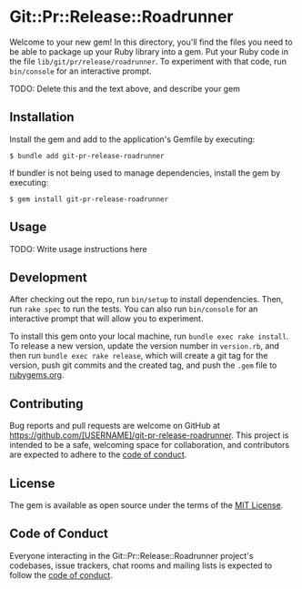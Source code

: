 # Git::Pr::Release::Roadrunner

Welcome to your new gem! In this directory, you'll find the files you need to be able to package up your Ruby library into a gem. Put your Ruby code in the file `lib/git/pr/release/roadrunner`. To experiment with that code, run `bin/console` for an interactive prompt.

TODO: Delete this and the text above, and describe your gem

## Installation

Install the gem and add to the application's Gemfile by executing:

    $ bundle add git-pr-release-roadrunner

If bundler is not being used to manage dependencies, install the gem by executing:

    $ gem install git-pr-release-roadrunner

## Usage

TODO: Write usage instructions here

## Development

After checking out the repo, run `bin/setup` to install dependencies. Then, run `rake spec` to run the tests. You can also run `bin/console` for an interactive prompt that will allow you to experiment.

To install this gem onto your local machine, run `bundle exec rake install`. To release a new version, update the version number in `version.rb`, and then run `bundle exec rake release`, which will create a git tag for the version, push git commits and the created tag, and push the `.gem` file to [rubygems.org](https://rubygems.org).

## Contributing

Bug reports and pull requests are welcome on GitHub at https://github.com/[USERNAME]/git-pr-release-roadrunner. This project is intended to be a safe, welcoming space for collaboration, and contributors are expected to adhere to the [code of conduct](https://github.com/[USERNAME]/git-pr-release-roadrunner/blob/master/CODE_OF_CONDUCT.md).

## License

The gem is available as open source under the terms of the [MIT License](https://opensource.org/licenses/MIT).

## Code of Conduct

Everyone interacting in the Git::Pr::Release::Roadrunner project's codebases, issue trackers, chat rooms and mailing lists is expected to follow the [code of conduct](https://github.com/[USERNAME]/git-pr-release-roadrunner/blob/master/CODE_OF_CONDUCT.md).
